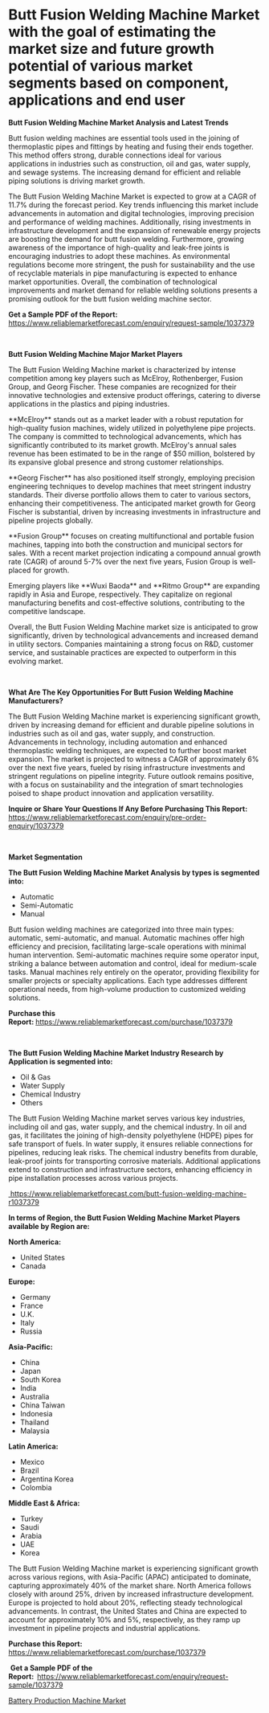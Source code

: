 <p><h1>Butt Fusion Welding Machine Market with the goal of estimating the market size and future growth potential of various market segments based on component, applications and end user</h1></p><p><strong>Butt Fusion Welding Machine Market Analysis and Latest Trends</strong></p>
<p><p>Butt fusion welding machines are essential tools used in the joining of thermoplastic pipes and fittings by heating and fusing their ends together. This method offers strong, durable connections ideal for various applications in industries such as construction, oil and gas, water supply, and sewage systems. The increasing demand for efficient and reliable piping solutions is driving market growth.</p><p>The Butt Fusion Welding Machine Market is expected to grow at a CAGR of 11.7% during the forecast period. Key trends influencing this market include advancements in automation and digital technologies, improving precision and performance of welding machines. Additionally, rising investments in infrastructure development and the expansion of renewable energy projects are boosting the demand for butt fusion welding. Furthermore, growing awareness of the importance of high-quality and leak-free joints is encouraging industries to adopt these machines. As environmental regulations become more stringent, the push for sustainability and the use of recyclable materials in pipe manufacturing is expected to enhance market opportunities. Overall, the combination of technological improvements and market demand for reliable welding solutions presents a promising outlook for the butt fusion welding machine sector.</p></p>
<p><strong>Get a Sample PDF of the Report:&nbsp;</strong> <a href="https://www.reliablemarketforecast.com/enquiry/request-sample/1037379?utm_campaign=1110&utm_medium=2&utm_source=Github&utm_content=ia&utm_term=18022025&utm_id=butt-fusion-welding-machine">https://www.reliablemarketforecast.com/enquiry/request-sample/1037379</a></p>
<p>&nbsp;</p>
<p><strong>Butt Fusion Welding Machine Major Market Players</strong></p>
<p><p>The Butt Fusion Welding Machine market is characterized by intense competition among key players such as McElroy, Rothenberger, Fusion Group, and Georg Fischer. These companies are recognized for their innovative technologies and extensive product offerings, catering to diverse applications in the plastics and piping industries.</p><p>**McElroy** stands out as a market leader with a robust reputation for high-quality fusion machines, widely utilized in polyethylene pipe projects. The company is committed to technological advancements, which has significantly contributed to its market growth. McElroy's annual sales revenue has been estimated to be in the range of $50 million, bolstered by its expansive global presence and strong customer relationships.</p><p>**Georg Fischer** has also positioned itself strongly, employing precision engineering techniques to develop machines that meet stringent industry standards. Their diverse portfolio allows them to cater to various sectors, enhancing their competitiveness. The anticipated market growth for Georg Fischer is substantial, driven by increasing investments in infrastructure and pipeline projects globally.</p><p>**Fusion Group** focuses on creating multifunctional and portable fusion machines, tapping into both the construction and municipal sectors for sales. With a recent market projection indicating a compound annual growth rate (CAGR) of around 5-7% over the next five years, Fusion Group is well-placed for growth.</p><p>Emerging players like **Wuxi Baoda** and **Ritmo Group** are expanding rapidly in Asia and Europe, respectively. They capitalize on regional manufacturing benefits and cost-effective solutions, contributing to the competitive landscape.</p><p>Overall, the Butt Fusion Welding Machine market size is anticipated to grow significantly, driven by technological advancements and increased demand in utility sectors. Companies maintaining a strong focus on R&D, customer service, and sustainable practices are expected to outperform in this evolving market.</p></p>
<p>&nbsp;</p>
<p><strong>What Are The Key Opportunities For Butt Fusion Welding Machine Manufacturers?</strong></p>
<p><p>The Butt Fusion Welding Machine market is experiencing significant growth, driven by increasing demand for efficient and durable pipeline solutions in industries such as oil and gas, water supply, and construction. Advancements in technology, including automation and enhanced thermoplastic welding techniques, are expected to further boost market expansion. The market is projected to witness a CAGR of approximately 6% over the next five years, fueled by rising infrastructure investments and stringent regulations on pipeline integrity. Future outlook remains positive, with a focus on sustainability and the integration of smart technologies poised to shape product innovation and application versatility.</p></p>
<p><strong>Inquire or Share Your Questions If Any Before Purchasing This Report:</strong> <a href="https://www.reliablemarketforecast.com/enquiry/pre-order-enquiry/1037379?utm_campaign=1110&utm_medium=2&utm_source=Github&utm_content=ia&utm_term=18022025&utm_id=butt-fusion-welding-machine">https://www.reliablemarketforecast.com/enquiry/pre-order-enquiry/1037379</a></p>
<p>&nbsp;</p>
<p><strong>Market Segmentation</strong></p>
<p><strong>The Butt Fusion Welding Machine Market Analysis by types is segmented into:</strong></p>
<p><ul><li>Automatic</li><li>Semi-Automatic</li><li>Manual</li></ul></p>
<p><p>Butt fusion welding machines are categorized into three main types: automatic, semi-automatic, and manual. Automatic machines offer high efficiency and precision, facilitating large-scale operations with minimal human intervention. Semi-automatic machines require some operator input, striking a balance between automation and control, ideal for medium-scale tasks. Manual machines rely entirely on the operator, providing flexibility for smaller projects or specialty applications. Each type addresses different operational needs, from high-volume production to customized welding solutions.</p></p>
<p><strong>Purchase this Report:&nbsp;</strong><a href="https://www.reliablemarketforecast.com/purchase/1037379?utm_campaign=1110&utm_medium=2&utm_source=Github&utm_content=ia&utm_term=18022025&utm_id=butt-fusion-welding-machine">https://www.reliablemarketforecast.com/purchase/1037379</a></p>
<p>&nbsp;</p>
<p><strong>The Butt Fusion Welding Machine Market Industry Research by Application is segmented into:</strong></p>
<p><ul><li>Oil & Gas</li><li>Water Supply</li><li>Chemical Industry</li><li>Others</li></ul></p>
<p><p>The Butt Fusion Welding Machine market serves various key industries, including oil and gas, water supply, and the chemical industry. In oil and gas, it facilitates the joining of high-density polyethylene (HDPE) pipes for safe transport of fuels. In water supply, it ensures reliable connections for pipelines, reducing leak risks. The chemical industry benefits from durable, leak-proof joints for transporting corrosive materials. Additional applications extend to construction and infrastructure sectors, enhancing efficiency in pipe installation processes across various projects.</p></p>
<p><a href="https://www.reliablemarketforecast.com/butt-fusion-welding-machine-r1037379?utm_campaign=1110&utm_medium=2&utm_source=Github&utm_content=ia&utm_term=18022025&utm_id=butt-fusion-welding-machine">&nbsp;https://www.reliablemarketforecast.com/butt-fusion-welding-machine-r1037379</a></p>
<p><strong>In terms of Region, the Butt Fusion Welding Machine Market Players available by Region are:</strong></p>
<p>
    <p> <strong> North America: </strong>
        <ul>
            <li>United States</li>
            <li>Canada</li>
        </ul>
        </p> 
    <p> <strong> Europe: </strong>
        <ul>
            <li>Germany</li>
            <li>France</li>
            <li>U.K.</li>
            <li>Italy</li>
            <li>Russia</li>
        </ul>
        </p> 
    <p> <strong> Asia-Pacific: </strong>
        <ul>
            <li>China</li>
            <li>Japan</li>
            <li>South Korea</li>
            <li>India</li>
            <li>Australia</li>
            <li>China Taiwan</li>
            <li>Indonesia</li>
            <li>Thailand</li>
            <li>Malaysia</li>
        </ul>
        </p> 
    <p> <strong> Latin America: </strong>
        <ul>
            <li>Mexico</li>
            <li>Brazil</li>
            <li>Argentina Korea</li>
            <li>Colombia</li>
        </ul>
        </p> 
    <p> <strong> Middle East & Africa: </strong>
        <ul>
            <li>Turkey</li>
            <li>Saudi</li>
            <li>Arabia</li>
            <li>UAE</li>
            <li>Korea</li>
        </ul>
    </p>
    </p>
<p><p>The Butt Fusion Welding Machine market is experiencing significant growth across various regions, with Asia-Pacific (APAC) anticipated to dominate, capturing approximately 40% of the market share. North America follows closely with around 25%, driven by increased infrastructure development. Europe is projected to hold about 20%, reflecting steady technological advancements. In contrast, the United States and China are expected to account for approximately 10% and 5%, respectively, as they ramp up investment in pipeline projects and industrial applications.</p></p>
<p><strong>Purchase this Report: </strong><a href="https://www.reliablemarketforecast.com/purchase/1037379?utm_campaign=1110&utm_medium=2&utm_source=Github&utm_content=ia&utm_term=18022025&utm_id=butt-fusion-welding-machine">https://www.reliablemarketforecast.com/purchase/1037379</a></p>
<p>&nbsp;<strong>Get a Sample PDF of the Report:&nbsp;&nbsp;</strong><a href="https://www.reliablemarketforecast.com/enquiry/request-sample/1037379?utm_campaign=1110&utm_medium=2&utm_source=Github&utm_content=ia&utm_term=18022025&utm_id=butt-fusion-welding-machine">https://www.reliablemarketforecast.com/enquiry/request-sample/1037379</a></p>
<p><strong></strong></p>
<p><p><a href="https://github.com/WillieWoodard/Market-Research-Report-List-7/blob/main/battery-production-machine-market.md?utm_campaign=1110&utm_medium=2&utm_source=Github&utm_content=ia&utm_term=18022025&utm_id=butt-fusion-welding-machine">Battery Production Machine Market</a></p></p>